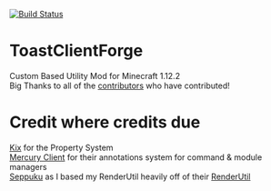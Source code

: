 [![Build Status](https://jenkins.wnuke.dev/job/toast/job/forge-client/job/feature%252Fmodules/badge/icon)](https://jenkins.wnuke.dev/job/toast/job/forge-client/job/feature%252Fmodules/)

# ToastClientForge
Custom Based Utility Mod for Minecraft 1.12.2     
Big Thanks to all of the [contributors](https://github.com/RemainingToast/ToastClientForge/graphs/contributors) who have contributed!


# Credit where credits due
[Kix](https://github.com/yandhi) for the Property System   
[Mercury Client](https://github.com/Crystallinqq/Mercury-Client) for their annotations system for command & module managers   
[Seppuku](https://github.com/seppukudevelopment/seppuku/) as I based my RenderUtil heavily off of their [RenderUtil](https://github.com/seppukudevelopment/seppuku/blob/master/src/main/java/me/rigamortis/seppuku/api/util/RenderUtil.java)
